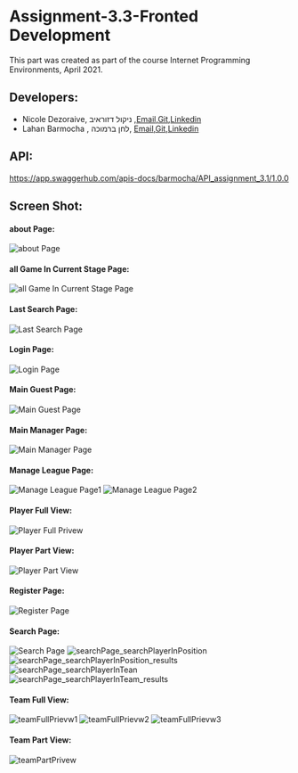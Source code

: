 # Assignment-3.3-Fronted Development

This part was created as part of the course Internet Programming Environments, April 2021.

## Developers:
  * Nicole Dezoraive, ניקול דזוראיב ,[Email](nicoled@post.bgu.ac.il),[Git](https://github.com/NicoleDezoraive),[Linkedin](https://www.linkedin.com/in/nicole-dezoraive-124b74168)
  * Lahan Barmocha , לחן ברמוכה, [Email](barmocha@post.bgu.ac.il),[Git](https://github.com/Barmocha),[Linkedin](https://www.linkedin.com/in/lahan-barmocha-3350ab156/) 

## API:
https://app.swaggerhub.com/apis-docs/barmocha/API_assignment_3.1/1.0.0


## Screen Shot:
#### about Page:
![about Page](https://github.com/Web-Development-Environments-2021/assignment-3-3-205590656_313584294/blob/main/about.PNG)
#### all Game In Current Stage Page:
![all Game In Current Stage Page](https://github.com/Web-Development-Environments-2021/assignment-3-3-205590656_313584294/blob/main/allGameInLeag.PNG)
#### Last Search Page:
![Last Search Page](https://github.com/Web-Development-Environments-2021/assignment-3-3-205590656_313584294/blob/main/lastSearch.PNG)
#### Login Page:
![Login Page](https://github.com/Web-Development-Environments-2021/assignment-3-3-205590656_313584294/blob/main/login.PNG)
#### Main Guest Page:
![Main Guest Page](https://github.com/Web-Development-Environments-2021/assignment-3-3-205590656_313584294/blob/main/mainPagrGuest.PNG)
#### Main Manager Page:
![Main Manager Page](https://github.com/Web-Development-Environments-2021/assignment-3-3-205590656_313584294/blob/main/mainPagrManagerOrUser.PNG)
#### Manage League Page:
![Manage League Page1](https://github.com/Web-Development-Environments-2021/assignment-3-3-205590656_313584294/blob/main/manageLeague1.PNG)
![Manage League Page2](https://github.com/Web-Development-Environments-2021/assignment-3-3-205590656_313584294/blob/main/manageLeague2.PNG)
#### Player Full View:
![Player Full Privew](https://github.com/Web-Development-Environments-2021/assignment-3-3-205590656_313584294/blob/main/playerFullPrivew.PNG)
#### Player Part View:
![Player Part View](https://github.com/Web-Development-Environments-2021/assignment-3-3-205590656_313584294/blob/main/playerPartPrivew.PNG)
#### Register Page:
![Register Page](https://github.com/Web-Development-Environments-2021/assignment-3-3-205590656_313584294/blob/main/register.PNG)
#### Search Page:
![Search Page](https://github.com/Web-Development-Environments-2021/assignment-3-3-205590656_313584294/blob/main/searchPage.PNG)
![searchPage_searchPlayerInPosition](https://github.com/Web-Development-Environments-2021/assignment-3-3-205590656_313584294/blob/main/searchPage_searchPlayerInPosition.PNG)
![searchPage_searchPlayerInPosition_results](https://github.com/Web-Development-Environments-2021/assignment-3-3-205590656_313584294/blob/main/searchPage_searchPlayerInPosition_results.PNG)
![searchPage_searchPlayerInTean](https://github.com/Web-Development-Environments-2021/assignment-3-3-205590656_313584294/blob/main/searchPage_searchPlayerInTean.PNG)
![searchPage_searchPlayerInTeam_results](https://github.com/Web-Development-Environments-2021/assignment-3-3-205590656_313584294/blob/main/searchPage_searchPlayerInTeam_results.PNG)
#### Team Full View:
![teamFullPrievw1](https://github.com/Web-Development-Environments-2021/assignment-3-3-205590656_313584294/blob/main/teamFullPrievw1.PNG)
![teamFullPrievw2](https://github.com/Web-Development-Environments-2021/assignment-3-3-205590656_313584294/blob/main/teamFullPrievw2.PNG)
![teamFullPrievw3](https://github.com/Web-Development-Environments-2021/assignment-3-3-205590656_313584294/blob/main/teamFullPrievw3.PNG)
#### Team Part View:
![teamPartPrivew](https://github.com/Web-Development-Environments-2021/assignment-3-3-205590656_313584294/blob/main/teamPartPrivew.PNG)

